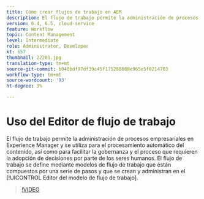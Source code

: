```yaml
---
title: Cómo crear flujos de trabajo en AEM
description: El flujo de trabajo permite la administración de procesos empresariales en Experience Manager y se utiliza para el procesamiento automático del contenido, así como para facilitar la gobernanza y el proceso que requieren la adopción de decisiones por parte de los seres humanos.
version: 6.4, 6.5, cloud-service
feature: Workflow
topic: Content Management
level: Intermediate
role: Administrator, Developer
kt: 657
thumbnail: 22201.jpg
translation-type: tm+mt
source-git-commit: b040bdf97df39c45f175288608e965e5f0214703
workflow-type: tm+mt
source-wordcount: '93'
ht-degree: 3%

---
```



# Uso del Editor de flujo de trabajo

El flujo de trabajo permite la administración de procesos empresariales en Experience Manager y se utiliza para el procesamiento automático del contenido, así como para facilitar la gobernanza y el proceso que requieren la adopción de decisiones por parte de los seres humanos. El flujo de trabajo se define mediante modelos de flujo de trabajo que están compuestos por una serie de pasos y que se crean y administran en el [!UICONTROL Editor del modelo de flujo de trabajo].

>[!VIDEO](https://video.tv.adobe.com/v/22201/?quality=12&learn=on)
